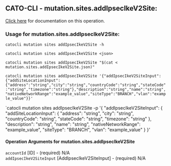 
## CATO-CLI - mutation.sites.addIpsecIkeV2Site:
[Click here](https://api.catonetworks.com/documentation/#mutation-mutation.sites.addIpsecIkeV2Site) for documentation on this operation.

### Usage for mutation.sites.addIpsecIkeV2Site:

`catocli mutation sites addIpsecIkeV2Site -h`

`catocli mutation sites addIpsecIkeV2Site <json>`

`catocli mutation sites addIpsecIkeV2Site "$(cat < mutation.sites.addIpsecIkeV2Site.json)"`

`catocli mutation sites addIpsecIkeV2Site '{"addIpsecIkeV2SiteInput":{"addSiteLocationInput":{"address":"string","city":"string","countryCode":"string","stateCode":"string","timezone":"string"},"description":"string","name":"string","nativeNetworkRange":"example_value","siteType":"BRANCH","vlan":"example_value"}}'`

`catocli mutation sites addIpsecIkeV2Site -p '{
    "addIpsecIkeV2SiteInput": {
        "addSiteLocationInput": {
            "address": "string",
            "city": "string",
            "countryCode": "string",
            "stateCode": "string",
            "timezone": "string"
        },
        "description": "string",
        "name": "string",
        "nativeNetworkRange": "example_value",
        "siteType": "BRANCH",
        "vlan": "example_value"
    }
}'


#### Operation Arguments for mutation.sites.addIpsecIkeV2Site ####

`accountId` [ID] - (required) N/A    
`addIpsecIkeV2SiteInput` [AddIpsecIkeV2SiteInput] - (required) N/A    

